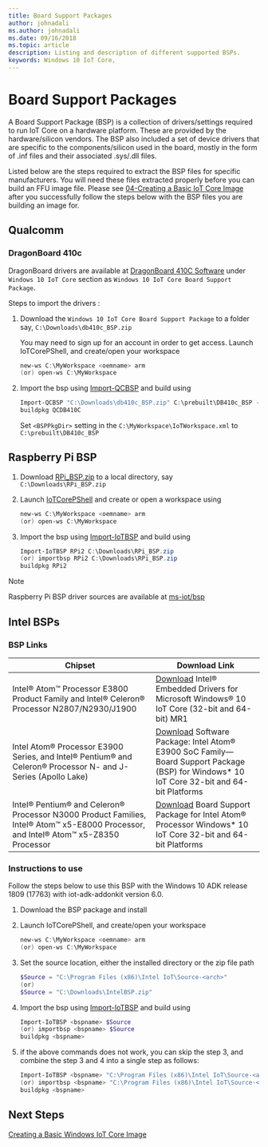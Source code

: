 ```yaml
---
title: Board Support Packages
author: johnadali
ms.author: johnadali
ms.date: 09/16/2018 
ms.topic: article 
description: Listing and description of different supported BSPs.
keywords: Windows 10 IoT Core, 
---
```


# Board Support Packages

A Board Support Package (BSP) is a collection of drivers/settings required to run IoT Core on a hardware platform. These are provided by the hardware/silicon vendors. The BSP also included a set of device drivers that are specific to the components/silicon used in the board, mostly in the form of .inf files and their associated .sys/.dll files.

Listed below are the steps required to extract the BSP files for specific manufacturers. You will need these files extracted properly before you can build an FFU image file. Please see [04-Creating a Basic IoT Core Image](04-CreateBasicImage.md) after you successfully follow the steps below with the BSP files you are building an image for.


## Qualcomm
### DragonBoard 410c
DragonBoard drivers are available at [DragonBoard 410C Software](https://developer.qualcomm.com/hardware/dragonboard-410c/software) under `Windows 10 IoT Core` section as `Windows 10 IoT Core Board Support Package`.

Steps to import the drivers :

1. Download the `Windows 10 IoT Core Board Support Package` to a folder say, `C:\Downloads\db410c_BSP.zip`<p>You may need to sign up for an account in order to get access. Launch IoTCorePShell, and create/open your workspace

    ``` powershell
    new-ws C:\MyWorkspace <oemname> arm
    (or) open-ws C:\MyWorkspace
    ```

3. Import the bsp using [Import-QCBSP](https://github.com/ms-iot/iot-adk-addonkit/blob/master/Tools/IoTCoreImaging/Docs/Import-QCBSP.md) and build using

    ``` powershell
    Import-QCBSP "C:\Downloads\db410c_BSP.zip" C:\prebuilt\DB410c_BSP -ImportBSP
    buildpkg QCDB410C
    ```

    Set `<BSPPkgDir>` setting in the `C:\MyWorkspace\IoTWorkspace.xml` to `C:\prebuilt\DB410c_BSP`
        
## Raspberry Pi BSP

1. Download [RPi_BSP.zip](https://github.com/ms-iot/iot-adk-addonkit/releases/download/17134_v5.3/RPi_BSP.zip) to a local directory, say `C:\Downloads\RPi_BSP.zip`
2. Launch [IoTCorePShell](https://github.com/ms-iot/iot-adk-addonkit) and create or open a workspace using

    ``` powershell
    new-ws C:\MyWorkspace <oemname> arm
    (or) open-ws C:\MyWorkspace
    ```

3. Import the bsp using [Import-IoTBSP](https://github.com/ms-iot/iot-adk-addonkit/blob/master/Tools/IoTCoreImaging/Docs/Import-IoTBSP.md) and build using

    ``` powershell
    Import-IoTBSP RPi2 C:\Downloads\RPi_BSP.zip
    (or) importbsp RPi2 C:\Downloads\RPi_BSP.zip
    buildpkg RPi2
    ```

> [!NOTE]
> Raspberry Pi BSP driver sources are available at [ms-iot/bsp](https://github.com/ms-iot/bsp)


## Intel BSPs

### BSP Links

| Chipset          | Download Link          |
|--------------- |--------------------- |
| Intel® Atom™ Processor E3800 Product Family and Intel® Celeron® Processor N2807/N2930/J1900  | [Download](https://downloadcenter.intel.com/download/25618) Intel® Embedded Drivers for Microsoft Windows® 10 IoT Core (32-bit and 64-bit) MR1 |
|Intel Atom® Processor E3900 Series, and Intel® Pentium® and Celeron® Processor N- and J-Series (Apollo Lake)| [Download](https://downloadcenter.intel.com/download/25618) Software Package: Intel Atom® E3900 SoC Family—Board Support Package (BSP) for Windows* 10 IoT Core 32-bit and 64-bit Platforms |
|Intel® Pentium® and Celeron® Processor N3000 Product Families, Intel® Atom™ x5-E8000 Processor, and Intel® Atom™ x5-Z8350 Processor| [Download](https://www.intel.com/content/www/us/en/embedded/products/braswell/software-and-drivers.html) Board Support Package for Intel Atom® Processor Windows* 10 IoT Core 32-bit and 64-bit Platforms |

### Instructions to use

Follow the steps below to use this BSP with the Windows 10 ADK release 1809 (17763) with iot-adk-addonkit version 6.0.

1. Download the BSP package and install
2. Launch IoTCorePShell, and create/open your workspace

    ``` powershell
    new-ws C:\MyWorkspace <oemname> arm
    (or) open-ws C:\MyWorkspace
    ```

3. Set the source location, either the installed directory or the zip file path 

    ``` powershell
    $Source = "C:\Program Files (x86)\Intel IoT\Source-<arch>"
    (or) 
    $Source = "C:\Downloads\IntelBSP.zip"
    ```

4. Import the bsp using [Import-IoTBSP](https://github.com/ms-iot/iot-adk-addonkit/blob/master/Tools/IoTCoreImaging/Docs/Import-IoTBSP.md) and build using

    ``` powershell
    Import-IoTBSP <bspname> $Source
    (or) importbsp <bspname> $Source
    buildpkg <bspname>
    ```
5. if the above commands does not work, you can skip the step 3, and combine the step 3 and 4 into a single step as follows:

    ``` powershell
    Import-IoTBSP <bspname> "C:\Program Files (x86)\Intel IoT\Source-<arch>"
    (or) importbsp <bspname> "C:\Program Files (x86)\Intel IoT\Source-<arch>"
    buildpkg <bspname>
    ```
## Next Steps
[Creating a Basic Windows IoT Core Image](../Create-IoT-Image/Create-IoT-Core-Image.md)
